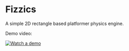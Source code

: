 Fizzics
=======
A simple 2D rectangle based platformer physics engine.

Demo video:

[![Watch a demo](https://img.youtube.com/vi/yO6LMZWsBEA/hqdefault.jpg)](https://www.youtube.com/watch?v=yO6LMZWsBEA)
